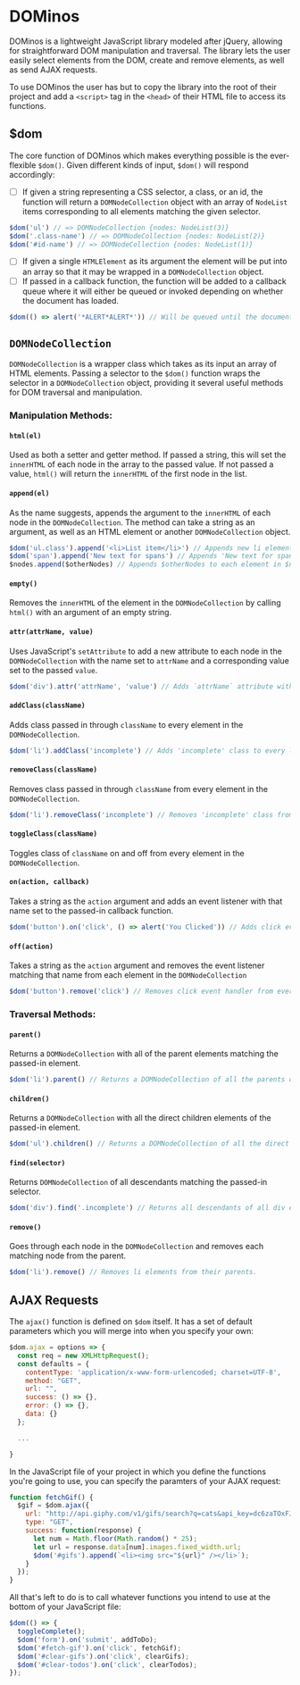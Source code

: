# DOMinos

DOMinos is a lightweight JavaScript library modeled after jQuery, allowing for straightforward DOM manipulation and traversal. The library lets the user easily select elements from the DOM, create and remove elements, as well as send AJAX requests.

To use DOMinos the user has but to copy the library into the root of their project and add a `<script>` tag in the `<head>` of their HTML file to access its functions.

## $dom
The core function of DOMinos which makes everything possible is the ever-flexible `$dom()`. Given different kinds of input, `$dom()` will respond accordingly:
- [ ] If given a string representing a CSS selector, a class, or an id, the function will return a `DOMNodeCollection` object with an array of `NodeList` items corresponding to all elements matching the given selector.
```javascript
$dom('ul') // => DOMNodeCollection {nodes: NodeList(3)}
$dom('.class-name') // => DOMNodeCollection {nodes: NodeList(2)}
$dom('#id-name') // => DOMNodeCollection {nodes: NodeList(1)}
```
- [ ] If given a single `HTMLElement` as its argument the element will be put into an array so that it may be wrapped in a `DOMNodeCollection` object.
- [ ] If passed in a callback function, the function will be added to a callback queue where it will either be queued or invoked depending on whether the document has loaded.
```javascript
$dom(() => alert('*ALERT*ALERT*')) // Will be queued until the document is loaded, then all queued functions will be invoked.
```

## `DOMNodeCollection`
`DOMNodeCollection` is a wrapper class which takes as its input an array of HTML elements. Passing a selector to the `$dom()` function wraps the selector in a `DOMNodeCollection` object, providing it several useful methods for DOM traversal and manipulation.

### Manipulation Methods:
#### `html(el)`
Used as both a setter and getter method. If passed a string, this will set the `innerHTML` of each node in the array to the passed value. If not passed a value, `html()` will return the `innerHTML` of the first node in the list.


#### `append(el)`
As the name suggests, appends the argument to the `innerHTML` of each node in the `DOMNodeCollection`. The method can take a string as an argument, as well as an HTML element or another `DOMNodeCollection` object.

```javascript
$dom('ul.class').append('<li>List item</li>') // Appends new li element to a ul element with the specified class.
$dom('span').append('New text for spans') // Appends 'New text for spans' to any span element in the DOMNodeCollection.
$nodes.append($otherNodes) // Appends $otherNodes to each element in $nodes.
```

#### `empty()`
Removes the `innerHTML` of the element in the `DOMNodeCollection` by calling `html()` with an argument of an empty string.

#### `attr(attrName, value)`
Uses JavaScript's `setAttribute` to add a new attribute to each node in the `DOMNodeCollection` with the name set to `attrName` and a corresponding value set to the passed `value`.

```javascript
$dom('div').attr('attrName', 'value') // Adds `attrName` attribute with value of 'value' to each div element in the DOMNodeCollection.
```

#### `addClass(className)`
Adds class passed in through `className` to every element in the `DOMNodeCollection`.
```javascript
$dom('li').addClass('incomplete') // Adds 'incomplete' class to every li element in the DOMNodeCollection.
```

#### `removeClass(className)`
Removes class passed in through `className` from every element in the `DOMNodeCollection`.
```javascript
$dom('li').removeClass('incomplete') // Removes 'incomplete' class from every li element in the DOMNodeCollection.
```

#### `toggleClass(className)`
Toggles class of `className` on and off from every element in the `DOMNodeCollection`.

#### `on(action, callback)`
Takes a string as the `action` argument and adds an event listener with that name set to the passed-in callback function.

```javascript
$dom('button').on('click', () => alert('You Clicked')) // Adds click event listener to every button in the DOMNodeCollection to alert that the button was clicked.
```

#### `off(action)`
Takes a string as the `action` argument and removes the event listener matching that name from each element in the `DOMNodeCollection`

```javascript
$dom('button').remove('click') // Removes click event handler from every button in the DOMNodeCollection.
```
### Traversal Methods:
#### `parent()`
Returns a `DOMNodeCollection` with all of the parent elements matching the passed-in element.

```javascript
$dom('li').parent() // Returns a DOMNodeCollection of all the parents of li elements.
```

#### `children()`
Returns a `DOMNodeCollection` with all the direct children elements of the passed-in element.

```javascript
$dom('ul').children() // Returns a DOMNodeCollection of all the direct children of all ul elements.
```

#### `find(selector)`
Returns `DOMNodeCollection` of all descendants matching the passed-in selector.

```javascript
$dom('div').find('.incomplete') // Returns all descendants of all div elements with the matching class of 'incomplete'.
```

#### `remove()`
Goes through each node in the `DOMNodeCollection` and removes each matching node from the parent.
```javascript
$dom('li').remove() // Removes li elements from their parents.
```

## AJAX Requests
The `ajax()` function is defined on `$dom` itself. It has a set of default parameters which you will merge into when you specify your own:

```javascript
$dom.ajax = options => {
  const req = new XMLHttpRequest();
  const defaults = {
    contentType: 'application/x-www-form-urlencoded; charset=UTF-8',
    method: "GET",
    url: "",
    success: () => {},
    error: () => {},
    data: {}
  };

  ...

}
```

In the JavaScript file of your project in which you define the functions you're going to use, you can specify the paramters of your AJAX request:

```javascript
function fetchGif() {
  $gif = $dom.ajax({
    url: "http://api.giphy.com/v1/gifs/search?q=cats&api_key=dc6zaTOxFJmzC",
    type: "GET",
    success: function(response) {
      let num = Math.floor(Math.random() * 25);
      let url = response.data[num].images.fixed_width.url;
      $dom('#gifs').append(`<li><img src="${url}" /></li>`);
    }
  });
}
```

All that's left to do is to call whatever functions you intend to use at the bottom of your JavaScript file:
```javascript
$dom(() => {
  toggleComplete();
  $dom('form').on('submit', addToDo);
  $dom('#fetch-gif').on('click', fetchGif);
  $dom('#clear-gifs').on('click', clearGifs);
  $dom('#clear-todos').on('click', clearTodos);
});
```
